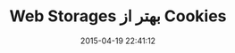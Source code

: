 ---
layout: post
title: "Web Storages بهتر از Cookies"
date: 2015-04-19 22:41:12
section: article
tags: html5 cookie
link: "http://www.majidonline.com/article/Web_Storages_%D8%A8%D9%87%D8%AA%D8%B1_%D8%A7%D8%B2_Cookies.html"
user: "نوید کاشانی"
user_link: "http://navid.kashani.ir/"
---